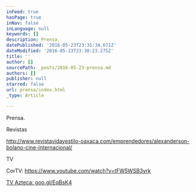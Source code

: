 ```yaml
---
inFeed: true
hasPage: true
inNav: false
inLanguage: null
keywords: []
description: Prensa.
datePublished: '2016-05-23T23:35:34.671Z'
dateModified: '2016-05-23T23:30:23.275Z'
title: ''
author: []
sourcePath: _posts/2016-05-23-prensa.md
authors: []
publisher: null
starred: false
url: prensa/index.html
_type: Article

---
```

Prensa.

Revistas

http://www.revistavidayestilo-oaxaca.com/emprendedores/alexanderson-bolano-cine-internacional/

TV 

CorTV: https://www.youtube.com/watch?v=tFW5WSB3yrk

[TV Azteca: goo.gl/EqBsK4][0]

[0]: https://t.co/VSXbJ68Xu3 "http://goo.gl/EqBsK4"